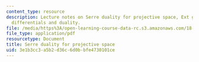```yaml
---
content_type: resource
description: Lecture notes on Serre duality for projective space, Ext groups, and
  differentials and duality.
file: /media/https%3A/open-learning-course-data-rc.s3.amazonaws.com/18-726-algebraic-geometry-spring-2009/3e1b3cc3a5b2d36c6d0bbfe4730101ce_MIT18_726s09_lec23_serre_dual_proj.pdf
file_type: application/pdf
resourcetype: Document
title: Serre duality for projective space
uid: 3e1b3cc3-a5b2-d36c-6d0b-bfe4730101ce
---
```

